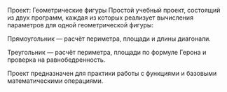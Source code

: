 Проект: Геометрические фигуры
Простой учебный проект, состоящий из двух программ, каждая из которых реализует вычисления параметров для одной геометрической фигуры:

Прямоугольник — расчёт периметра, площади и длины диагонали.

Треугольник — расчёт периметра, площади по формуле Герона и проверка на равнобедренность.

Проект предназначен для практики работы с функциями и базовыми математическими операциями.